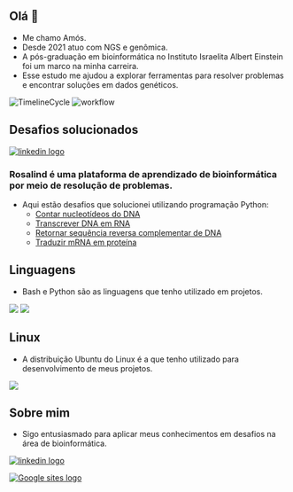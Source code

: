 ## Olá 👋
- Me chamo Amós.
- Desde 2021 atuo com NGS e genômica.
- A pós-graduação em bioinformática no Instituto Israelita Albert Einstein foi um marco na minha carreira.
- Esse estudo me ajudou a explorar ferramentas para resolver problemas e encontrar soluções em dados genéticos.

![TimelineCycle](https://github.com/user-attachments/assets/6f296338-edfc-4eb2-9d14-7b67e3addc98)
![workflow](https://github.com/user-attachments/assets/a8e6b7d7-0e4d-4bf3-bdb0-b8806d1ef524)

## Desafios solucionados
[![linkedin logo](https://rosalind.info/static/img/logo.png?v=1637535648)](https://rosalind.info/problems/list-view/)
### Rosalind é uma plataforma de aprendizado de bioinformática por meio de resolução de problemas.
- Aqui estão desafios que solucionei utilizando programação Python:
  - [Contar nucleotídeos do DNA](https://github.com/bioinfoamos01/rosalind_challenges?tab=readme-ov-file#contar-nucleot%C3%ADdeos-do-dna)
  - [Transcrever DNA em RNA](https://github.com/bioinfoamos01/rosalind_challenges?tab=readme-ov-file#contar-nucleot%C3%ADdeos-do-dna)
  - [Retornar sequência reversa complementar de DNA](https://github.com/bioinfoamos01/rosalind_challenges/blob/main/README.md#retornar-sequ%C3%AAncia-reversa-complementar-de-dna)
  - [Traduzir mRNA em proteína](https://github.com/bioinfoamos01/rosalind_challenges/blob/main/README.md#retornar-sequ%C3%AAncia-reversa-complementar-de-dna)

## Linguagens 
- Bash e Python são as linguagens que tenho utilizado em projetos.

<img src="https://img.shields.io/badge/python-3670A0?style=for-the-badge&logo=python&logoColor=ffdd54"/>  <img src="https://img.shields.io/badge/BASH-%20The%20born%20again%20shell-6b8e23?style=for-the-badge&logo=GNU%20BASH&logoColor=ffdd54"/> 

## Linux 
- A distribuição Ubuntu do Linux é a que tenho utilizado para desenvolvimento de meus projetos.
<img src="https://img.shields.io/badge/Ubuntu-E95420?style=for-the-badge&logo=Ubuntu&logoColor=white"/>

## Sobre mim
- Sigo entusiasmado para aplicar meus conhecimentos em desafios na área de bioinformática.

[![linkedin logo](https://img.shields.io/badge/%40-Linkedin-blue)](https://www.linkedin.com/in/amos-eduardo/)

[![Google sites logo](https://img.shields.io/badge/%40-Meus%20Projetos%20Google%20Site-orange)](https://sites.google.com/view/amosedu)
